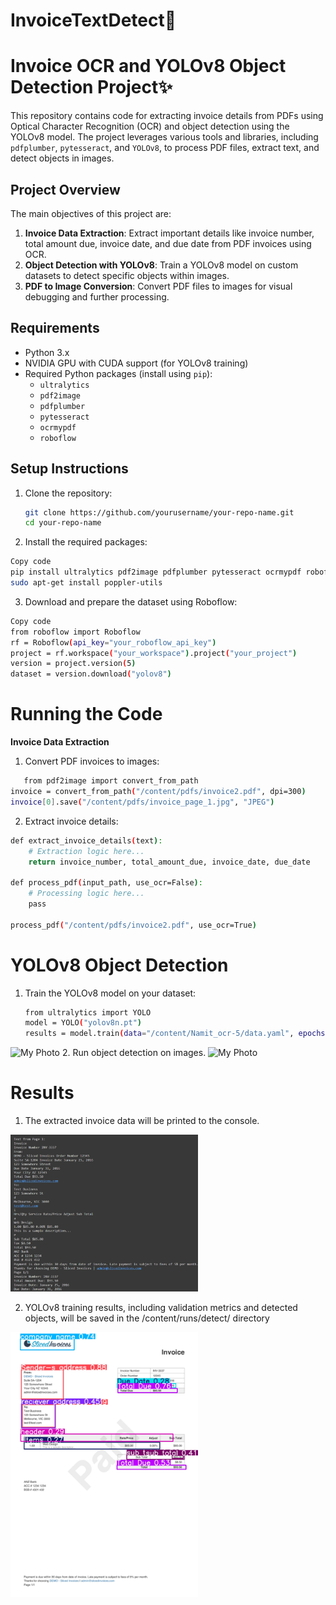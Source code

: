 # InvoiceTextDetect🔎

# Invoice OCR and YOLOv8 Object Detection Project✨

This repository contains code for extracting invoice details from PDFs using Optical Character Recognition (OCR) and object detection using the YOLOv8 model. The project leverages various tools and libraries, including `pdfplumber`, `pytesseract`, and `YOLOv8`, to process PDF files, extract text, and detect objects in images.

## Project Overview

The main objectives of this project are:

1. **Invoice Data Extraction**: Extract important details like invoice number, total amount due, invoice date, and due date from PDF invoices using OCR.
2. **Object Detection with YOLOv8**: Train a YOLOv8 model on custom datasets to detect specific objects within images.
3. **PDF to Image Conversion**: Convert PDF files to images for visual debugging and further processing.

## Requirements

- Python 3.x
- NVIDIA GPU with CUDA support (for YOLOv8 training)
- Required Python packages (install using `pip`):
  - `ultralytics`
  - `pdf2image`
  - `pdfplumber`
  - `pytesseract`
  - `ocrmypdf`
  - `roboflow`

## Setup Instructions

1. Clone the repository:
   ```bash
   git clone https://github.com/yourusername/your-repo-name.git
   cd your-repo-name

2. Install the required packages:

```bash
Copy code
pip install ultralytics pdf2image pdfplumber pytesseract ocrmypdf roboflow
sudo apt-get install poppler-utils
```
3. Download and prepare the dataset using Roboflow:
```bash
Copy code
from roboflow import Roboflow
rf = Roboflow(api_key="your_roboflow_api_key")
project = rf.workspace("your_workspace").project("your_project")
version = project.version(5)
dataset = version.download("yolov8")
```

# Running the Code
**Invoice Data Extraction**
1. Convert PDF invoices to images:
```bash
   from pdf2image import convert_from_path
invoice = convert_from_path("/content/pdfs/invoice2.pdf", dpi=300)
invoice[0].save("/content/pdfs/invoice_page_1.jpg", "JPEG")
```

2. Extract invoice details:
```bash
def extract_invoice_details(text):
    # Extraction logic here...
    return invoice_number, total_amount_due, invoice_date, due_date

def process_pdf(input_path, use_ocr=False):
    # Processing logic here...
    pass

process_pdf("/content/pdfs/invoice2.pdf", use_ocr=True)
```
# YOLOv8 Object Detection
1. Train the YOLOv8 model on your dataset:
   ```bash
   from ultralytics import YOLO
   model = YOLO("yolov8n.pt")
   results = model.train(data="/content/Namit_ocr-5/data.yaml", epochs=40, imgsz=640, batch=8)
   ```
  <img src="trained.png" alt="My Photo" width="300"/>
2. Run object detection on images.

<img src="invoice-2.png" alt="My Photo" width="300"/>

# Results
1. The extracted invoice data will be printed to the console.
<img src="text.png" alt="My Photo" width="300"/>
  
2. YOLOv8 training results, including validation metrics and detected objects, will be saved in the /content/runs/detect/ directory
<img src="Picture1.png" alt="My Photo" width="300"/>

